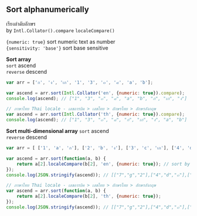 Sort alphanumerically
--- 
เรียงลำดับอักษร  
by `Intl.Collator().compare` `localeCompare()`  

`{numeric: true}` sort numeric text as number  
`{sensitivity: 'base'}` sort base sensitive  

**Sort array**  
`sort` ascend  
`reverse` descend  
```js
var arr = ['ก', 'ง', 'เก', '1', '3', '๓', '๘', 'a', 'b'];

var ascend = arr.sort(Intl.Collator('en', {numeric: true}).compare);
console.log(ascend); // ["1", "3", "๓", "๘", "a", "b", "ก", "เก", "ง"]

// ภาษาไทย Thai locale - เลขอารบิค > เลขไทย > อักษรไทย > อักษรอังกฤษ
var ascend = arr.sort(Intl.Collator('th', {numeric: true}).compare);
console.log(ascend); // ["1", "3", "๓", "๘", "ก", "เก", "ง", "a", "b"]

```

**Sort multi-dimensional array**
`sort` ascend  
`reverse` descend  
```js
var arr = [ ['1', 'a', 'ก'], ['2', 'b', 'ง'], ['3', 'c', 'เก'], ['4', 'd', '๓'], ['5', 'e', 'a'], ['6', 'f', 'b'], ['7', 'g', '2'] ];

var ascend = arr.sort(function(a, b) {
    return a[2].localeCompare(b[2], 'en', {numeric: true}); // sort by `a[2]` 3rd sub-array 
});
console.log(JSON.stringify(ascend)); // [["7","g","2"],["4","d","๓"],["5","e","a"],["6","f","b"],["1","a","ก"],["3","c","เก"],["2","b","ง"]]

// ภาษาไทย Thai locale - เลขอารบิค > เลขไทย > อักษรไทย > อักษรอังกฤษ
var ascend = arr.sort(function(a, b) {
    return a[2].localeCompare(b[2], 'th', {numeric: true});
});
console.log(JSON.stringify(ascend)); // [["7","g","2"],["4","d","๓"],["1","a","ก"],["3","c","เก"],["2","b","ง"],["5","e","a"],["6","f","b"]]
```
